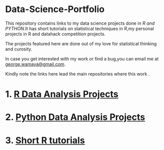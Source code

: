 # Data-Science-Portfolio
This repository contains links to my data science projects done in _R and PYTHON_.It has short tutorials on statistical techniques in R,my personal projects in R and datahack competition projects.

The projects featured here are done out of my love for statistical thinking and curosity.

In case you get interested with my work or find a bug,you can email me at george.wamaya@gmail.com.

Kindly note the links here lead the main repositories where this work .

# 1. [R Data Analysis Projects](https://github.com/GeorgeOduor/R-ANALYSIS)

# 2. [Python Data Analysis Projects](https://github.com/GeorgeOduor/Python_Statistical_Analysis)

# 3. [Short R tutorials](https://github.com/GeorgeOduor/renaming_variables_in_r)

